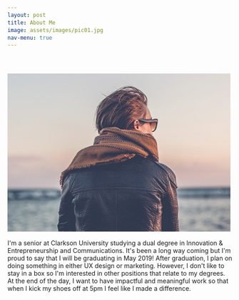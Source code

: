 ```yaml
---
layout: post
title: About Me
image: assets/images/pic01.jpg
nav-menu: true
---
```


<!-- Main -->
<div id="main" class="alt">

<!-- One -->
<section id="one">
	<div class="inner">
		<header class="major">
		</header>

<!-- Content -->
<img src="assets/images/pic01.jpg" style="width: auto; height: auto;max-width: 500px;max-height: 500px">

<p>I'm a senior at Clarkson University studying a dual degree in Innovation & Entrepreneurship and Communications. It's been a long way coming but I'm proud to say that I will be graduating in May 2019! After graduation, I plan on doing something in either UX design or marketing. However, I don't like to stay in a box so I'm interested in other positions that relate to my degrees. At the end of the day, I want to have impactful and meaningful work so that when I kick my shoes off at 5pm I feel like I made a difference.</p>
